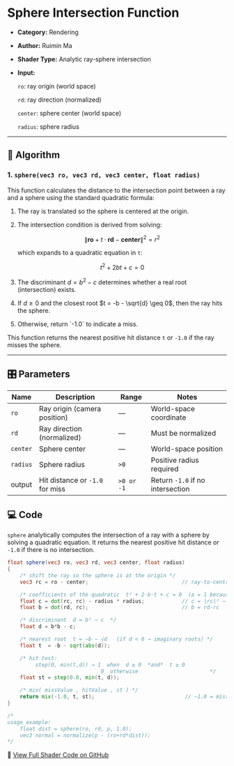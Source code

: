 #  Sphere Intersection Function

- **Category:** Rendering

- **Author:** Ruimin Ma

- **Shader Type:** Analytic ray-sphere intersection

- **Input:** 

  `ro`: ray origin (world space)
  
  `rd`: ray direction (normalized)
  
  `center`: sphere center (world space)
  
  `radius`: sphere radius

---

## 🧠 Algorithm

### 1. `sphere(vec3 ro, vec3 rd, vec3 center, float radius)`
This function calculates the distance to the intersection point between a ray and a sphere using the standard quadratic formula:

1. The ray is translated so the sphere is centered at the origin.

2. The intersection condition is derived from solving:

   $$
   \left\| \mathbf{ro} + t \cdot \mathbf{rd} - \mathbf{center} \right\|^2 = r^2
   $$

   which expands to a quadratic equation in `t`:

   $$
   t^2 + 2bt + c = 0
   $$

3. The discriminant $d = b^2 - c$ determines whether a real root (intersection) exists.

4. If $d \geq 0$ and the closest root $t = -b - \sqrt{d} \geq 0$, then the ray hits the sphere.

5. Otherwise, return \`-1.0\` to indicate a miss.

This function returns the nearest positive hit distance `t` or `-1.0` if the ray misses the sphere.

---

 ## 🎛️ Parameters

| Name | Description          | Range | Notes |
|------|-------------------|-------|-------|
| `ro` | Ray origin (camera position) | — | World-space coordinate |
| `rd` | Ray direction (normalized) | — | Must be normalized |
| `center` | Sphere center | — | World-space position |
| `radius` | Sphere radius | `>0` | Positive radius required |
| output | Hit distance or `-1.0` for miss | `>0 or -1` | Return `-1.0` if no intersection |



## 💻 Code
`sphere` analytically computes the intersection of a ray with a sphere by solving a quadratic equation. It returns the nearest positive hit distance or `-1.0` if there is no intersection.

```glsl
float sphere(vec3 ro, vec3 rd, vec3 center, float radius)
{
    /* shift the ray so the sphere is at the origin */
    vec3 rc = ro - center;                              // ray-to-centre vector

    /* coefficients of the quadratic  t² + 2·b·t + c = 0  (a = 1 because |rd| = 1) */
    float c = dot(rc, rc) - radius * radius;            // c = |rc|² − r²
    float b = dot(rd, rc);                              // b = rd·rc

    /* discriminant  d = b² − c  */
    float d = b*b - c;

    /* nearest root  t = −b − √d   (if d < 0 → imaginary roots) */
    float t  = -b - sqrt(abs(d));

    /* hit test:
         step(0, min(t,d)) → 1  when  d ≥ 0  *and*  t ≥ 0
                              0  otherwise                       */
    float st = step(0.0, min(t, d));

    /* mix( missValue , hitValue , st ) */
    return mix(-1.0, t, st);                             // –1.0 = miss
}

/*
usage example:
    float dist = sphere(ro, rd, p, 1.0); 
    vec3 normal = normalize(p - (ro+rd*dist));
*/
```
🔗 [View Full Shader Code on GitHub](https://github.com/friedaxvictoria/procedural_shader_framework/blob/main/shaders/shaders/rendering/analytic_sphere.glsl)
